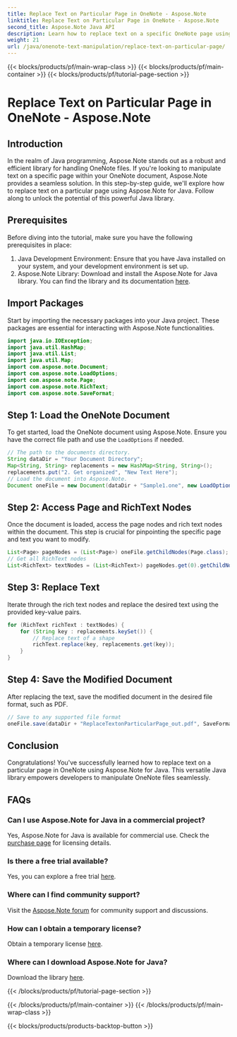 ```yaml
---
title: Replace Text on Particular Page in OneNote - Aspose.Note
linktitle: Replace Text on Particular Page in OneNote - Aspose.Note
second_title: Aspose.Note Java API
description: Learn how to replace text on a specific OneNote page using Aspose.Note for Java. Easy-to-follow tutorial for efficient Java development.
weight: 21
url: /java/onenote-text-manipulation/replace-text-on-particular-page/
---
```


{{< blocks/products/pf/main-wrap-class >}}
{{< blocks/products/pf/main-container >}}
{{< blocks/products/pf/tutorial-page-section >}}

# Replace Text on Particular Page in OneNote - Aspose.Note

## Introduction
In the realm of Java programming, Aspose.Note stands out as a robust and efficient library for handling OneNote files. If you're looking to manipulate text on a specific page within your OneNote document, Aspose.Note provides a seamless solution. In this step-by-step guide, we'll explore how to replace text on a particular page using Aspose.Note for Java. Follow along to unlock the potential of this powerful Java library.
## Prerequisites
Before diving into the tutorial, make sure you have the following prerequisites in place:
1. Java Development Environment: Ensure that you have Java installed on your system, and your development environment is set up.
2. Aspose.Note Library: Download and install the Aspose.Note for Java library. You can find the library and its documentation [here](https://reference.aspose.com/note/java/).
## Import Packages
Start by importing the necessary packages into your Java project. These packages are essential for interacting with Aspose.Note functionalities.
```java
import java.io.IOException;
import java.util.HashMap;
import java.util.List;
import java.util.Map;
import com.aspose.note.Document;
import com.aspose.note.LoadOptions;
import com.aspose.note.Page;
import com.aspose.note.RichText;
import com.aspose.note.SaveFormat;
```
## Step 1: Load the OneNote Document
To get started, load the OneNote document using Aspose.Note. Ensure you have the correct file path and use the `LoadOptions` if needed.
```java
// The path to the documents directory.
String dataDir = "Your Document Directory";
Map<String, String> replacements = new HashMap<String, String>();
replacements.put("2. Get organized", "New Text Here");
// Load the document into Aspose.Note.
Document oneFile = new Document(dataDir + "Sample1.one", new LoadOptions());
```
## Step 2: Access Page and RichText Nodes
Once the document is loaded, access the page nodes and rich text nodes within the document. This step is crucial for pinpointing the specific page and text you want to modify.
```java
List<Page> pageNodes = (List<Page>) oneFile.getChildNodes(Page.class);
// Get all RichText nodes
List<RichText> textNodes = (List<RichText>) pageNodes.get(0).getChildNodes(RichText.class);
```
## Step 3: Replace Text
Iterate through the rich text nodes and replace the desired text using the provided key-value pairs.
```java
for (RichText richText : textNodes) {
    for (String key : replacements.keySet()) {
        // Replace text of a shape
        richText.replace(key, replacements.get(key));
    }
}
```
## Step 4: Save the Modified Document
After replacing the text, save the modified document in the desired file format, such as PDF.
```java
// Save to any supported file format
oneFile.save(dataDir + "ReplaceTextonParticularPage_out.pdf", SaveFormat.Pdf);
```
## Conclusion
Congratulations! You've successfully learned how to replace text on a particular page in OneNote using Aspose.Note for Java. This versatile Java library empowers developers to manipulate OneNote files seamlessly.
## FAQs
### Can I use Aspose.Note for Java in a commercial project?
Yes, Aspose.Note for Java is available for commercial use. Check the [purchase page](https://purchase.aspose.com/buy) for licensing details.
### Is there a free trial available?
Yes, you can explore a free trial [here](https://releases.aspose.com/).
### Where can I find community support?
Visit the [Aspose.Note forum](https://forum.aspose.com/c/note/28) for community support and discussions.
### How can I obtain a temporary license?
Obtain a temporary license [here](https://purchase.aspose.com/temporary-license/).
### Where can I download Aspose.Note for Java?
Download the library [here](https://releases.aspose.com/note/java/).

{{< /blocks/products/pf/tutorial-page-section >}}

{{< /blocks/products/pf/main-container >}}
{{< /blocks/products/pf/main-wrap-class >}}

{{< blocks/products/products-backtop-button >}}
